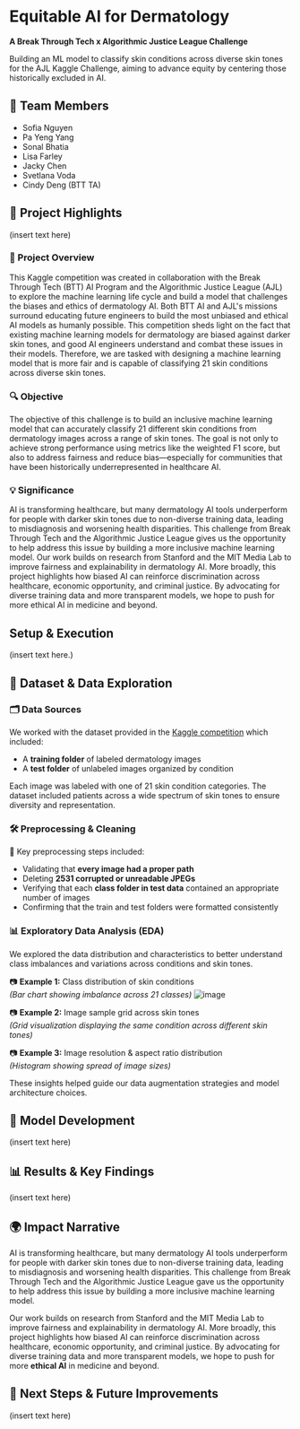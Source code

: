 # Equitable AI for Dermatology
**A Break Through Tech x Algorithmic Justice League Challenge**

Building an ML model to classify skin conditions across diverse skin tones for the AJL Kaggle Challenge, aiming to advance equity by centering those historically excluded in AI.

## 👥 Team Members
- Sofia Nguyen 
- Pa Yeng Yang
- Sonal Bhatia
- Lisa Farley
- Jacky Chen
- Svetlana Voda
- Cindy Deng (BTT TA)


## 📌 Project Highlights
(insert text here)

### 📝 Project Overview
This Kaggle competition was created in collaboration with the Break Through Tech (BTT) AI Program and the Algorithmic Justice League (AJL) to explore the machine learning life cycle and build a model that challenges the biases and ethics of dermatology AI.  Both BTT AI and AJL's missions surround educating future engineers to build the most unbiased and ethical AI models as humanly possible. This competition sheds light on the fact that existing machine learning models for dermatology are biased against darker skin tones, and good AI engineers understand and combat these issues in their models. Therefore, we are tasked with designing a machine learning model that is more fair and is capable of classifying 21 skin conditions across diverse skin tones.

### 🔍 Objective
The objective of this challenge is to build an inclusive machine learning model that can accurately classify 21 different skin conditions from dermatology images across a range of skin tones. The goal is not only to achieve strong performance using metrics like the weighted F1 score, but also to address fairness and reduce bias—especially for communities that have been historically underrepresented in healthcare AI.

### 💡 Significance
AI is transforming healthcare, but many dermatology AI tools underperform for people with darker skin tones due to non-diverse training data, leading to misdiagnosis and worsening health disparities. This challenge from Break Through Tech and the Algorithmic Justice League gives us the opportunity to help address this issue by building a more inclusive machine learning model. Our work builds on research from Stanford and the MIT Media Lab to improve fairness and explainability in dermatology AI. More broadly, this project highlights how biased AI can reinforce discrimination across healthcare, economic opportunity, and criminal justice. By advocating for diverse training data and more transparent models, we hope to push for more ethical AI in medicine and beyond.

## Setup & Execution
(insert text here.)


## 📁 Dataset & Data Exploration

### 🗂️ Data Sources

We worked with the dataset provided in the [Kaggle competition](https://www.kaggle.com/competitions/bttai-ajl-2025) which included:
- A **training folder** of labeled dermatology images
- A **test folder** of unlabeled images organized by condition

Each image was labeled with one of 21 skin condition categories. The dataset included patients across a wide spectrum of skin tones to ensure diversity and representation.

### 🛠️ Preprocessing & Cleaning

🧼 Key preprocessing steps included:
- Validating that **every image had a proper path**
- Deleting **2531 corrupted or unreadable JPEGs**
- Verifying that each **class folder in test data** contained an appropriate number of images
- Confirming that the train and test folders were formatted consistently

### 📊 Exploratory Data Analysis (EDA)

We explored the data distribution and characteristics to better understand class imbalances and variations across conditions and skin tones.

📷 **Example 1:** Class distribution of skin conditions  
*(Bar chart showing imbalance across 21 classes)*
![image](https://github.com/user-attachments/assets/3ae62dd1-7906-4dd3-a961-2ec3b6d5458d)


📷 **Example 2:** Image sample grid across skin tones  
*(Grid visualization displaying the same condition across different skin tones)*

📷 **Example 3:** Image resolution & aspect ratio distribution  
*(Histogram showing spread of image sizes)*

These insights helped guide our data augmentation strategies and model architecture choices.

## 🧠 Model Development
(insert text here)



## 📊 Results & Key Findings
(insert text here)



## 🌍 Impact Narrative

AI is transforming healthcare, but many dermatology AI tools underperform for people with darker skin tones due to non-diverse training data, leading to misdiagnosis and worsening health disparities. This challenge from Break Through Tech and the Algorithmic Justice League gave us the opportunity to help address this issue by building a more inclusive machine learning model.

Our work builds on research from Stanford and the MIT Media Lab to improve fairness and explainability in dermatology AI. More broadly, this project highlights how biased AI can reinforce discrimination across healthcare, economic opportunity, and criminal justice. By advocating for diverse training data and more transparent models, we hope to push for more **ethical AI** in medicine and beyond.

## 🔮 Next Steps & Future Improvements
(insert text here)

